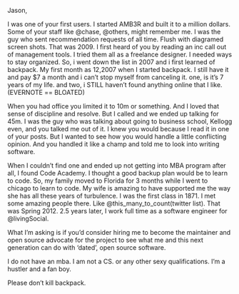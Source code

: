 Jason, 

I was one of your first users. I started AMB3R and built it to a million dollars. Some of your staff like @chase, @others, might remember me. I was the guy who sent recommendation requests of all time. Flush with diagramed screen shots. That was 2009. I first heard of you by reading an inc call out of management tools. I tried them all as a freelance designer. I needed ways to stay organized. So, i went down the list in 2007 and i first learned of backpack. My first month as 12,2007 when I started backpack. I still have it and pay $7 a month and i can’t stop myself from canceling it. one, is it’s 7 years of my life. and two, i STILL haven’t found anything online that I like. (EVERNOTE == BLOATED)

When you had office you limited it to 10m or something. And I loved that sense of discipline and resolve. But I called and we ended up talking for 45m. I was the guy who was talking about going to business school, Kellogg even, and you talked me out of it. I knew you would because I read it in one of your posts. But I wanted to see how you would handle a little conflicting opinion. And you handled it like a champ and told me to look into writing software. 

When I couldn’t find one and ended up not getting into MBA program after all, I found Code Academy. I thought a good backup plan would be to learn to code. So, my family moved to Florida for 3 months while I went to chicago to learn to code. My wife is amazing to have supported me the way she has all these years of turbulence. I was the first class in 1871. I met some amazing people there. Like @this_many_to_count(twitter list). That was Spring 2012. 2.5 years later, I work full time as a software engineer for @livingSocial.

What I’m asking is if you’d consider hiring me to become the  maintainer and open source advocate for the project to see what me and this next generation can do with ‘dated’, open source software.

I do not have an mba. I am not a CS. or any other sexy qualifications. I’m a hustler and a fan boy.

Please don’t kill backpack.
